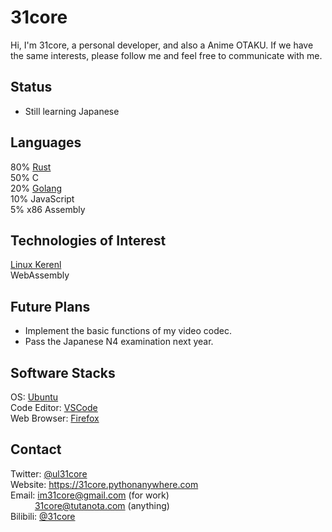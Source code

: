 # 31core
Hi, I'm 31core, a personal developer, and also a Anime OTAKU.
If we have the same interests, please follow me and feel free to communicate with me.

## Status
* Still learning Japanese

## Languages
80% [Rust](https://rust-lang.org)<br>
50% C<br>
20% [Golang](https://golang.org)<br>
10% JavaScript<br>
5% x86 Assembly

## Technologies of Interest
[Linux Kerenl](https://kernel.org)<br>
WebAssembly

## Future Plans
* Implement the basic functions of my video codec.
* Pass the Japanese N4 examination next year.

## Software Stacks
OS: [Ubuntu](https://ubuntu.com)<br>
Code Editor: [VSCode](https://code.visualstudio.com)<br>
Web Browser: [Firefox](https://www.mozilla.org/firefox)

## Contact
Twitter: [@ul31core](https://twitter.com/ul31core)<br>
Website: https://31core.pythonanywhere.com<br>
Email: im31core@gmail.com (for work)<br>
&ensp;&ensp;&ensp;&ensp;&ensp;
31core@tutanota.com (anything)<br>
Bilibili: [@31core](https://space.bilibili.com)
